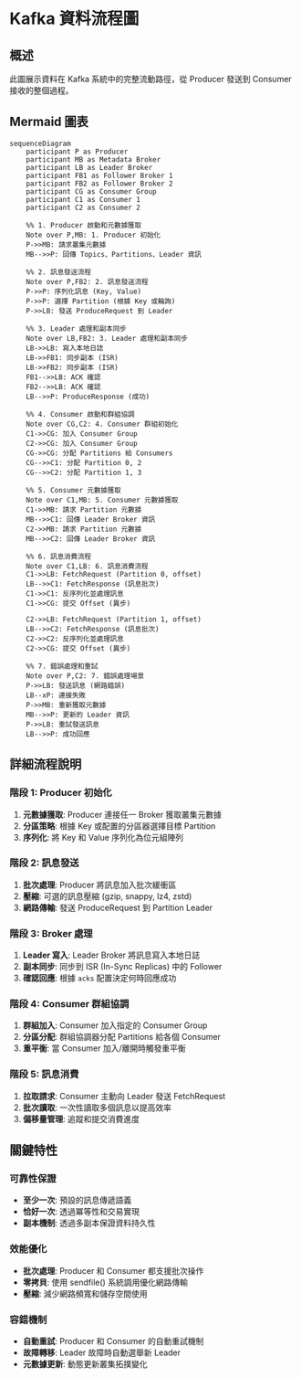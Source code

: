 # Kafka 資料流程圖

## 概述
此圖展示資料在 Kafka 系統中的完整流動路徑，從 Producer 發送到 Consumer 接收的整個過程。

## Mermaid 圖表

```mermaid
sequenceDiagram
    participant P as Producer
    participant MB as Metadata Broker
    participant LB as Leader Broker
    participant FB1 as Follower Broker 1
    participant FB2 as Follower Broker 2
    participant CG as Consumer Group
    participant C1 as Consumer 1
    participant C2 as Consumer 2

    %% 1. Producer 啟動和元數據獲取
    Note over P,MB: 1. Producer 初始化
    P->>MB: 請求叢集元數據
    MB-->>P: 回傳 Topics、Partitions、Leader 資訊

    %% 2. 訊息發送流程
    Note over P,FB2: 2. 訊息發送流程
    P->>P: 序列化訊息 (Key, Value)
    P->>P: 選擇 Partition (根據 Key 或輪詢)
    P->>LB: 發送 ProduceRequest 到 Leader
    
    %% 3. Leader 處理和副本同步
    Note over LB,FB2: 3. Leader 處理和副本同步
    LB->>LB: 寫入本地日誌
    LB->>FB1: 同步副本 (ISR)
    LB->>FB2: 同步副本 (ISR)
    FB1-->>LB: ACK 確認
    FB2-->>LB: ACK 確認
    LB-->>P: ProduceResponse (成功)

    %% 4. Consumer 啟動和群組協調
    Note over CG,C2: 4. Consumer 群組初始化
    C1->>CG: 加入 Consumer Group
    C2->>CG: 加入 Consumer Group
    CG->>CG: 分配 Partitions 給 Consumers
    CG-->>C1: 分配 Partition 0, 2
    CG-->>C2: 分配 Partition 1, 3

    %% 5. Consumer 元數據獲取
    Note over C1,MB: 5. Consumer 元數據獲取
    C1->>MB: 請求 Partition 元數據
    MB-->>C1: 回傳 Leader Broker 資訊
    C2->>MB: 請求 Partition 元數據
    MB-->>C2: 回傳 Leader Broker 資訊

    %% 6. 訊息消費流程
    Note over C1,LB: 6. 訊息消費流程
    C1->>LB: FetchRequest (Partition 0, offset)
    LB-->>C1: FetchResponse (訊息批次)
    C1->>C1: 反序列化並處理訊息
    C1->>CG: 提交 Offset (異步)

    C2->>LB: FetchRequest (Partition 1, offset)
    LB-->>C2: FetchResponse (訊息批次)
    C2->>C2: 反序列化並處理訊息
    C2->>CG: 提交 Offset (異步)

    %% 7. 錯誤處理和重試
    Note over P,C2: 7. 錯誤處理場景
    P->>LB: 發送訊息 (網路錯誤)
    LB--xP: 連接失敗
    P->>MB: 重新獲取元數據
    MB-->>P: 更新的 Leader 資訊
    P->>LB: 重試發送訊息
    LB-->>P: 成功回應
```

## 詳細流程說明

### 階段 1: Producer 初始化
1. **元數據獲取**: Producer 連接任一 Broker 獲取叢集元數據
2. **分區策略**: 根據 Key 或配置的分區器選擇目標 Partition
3. **序列化**: 將 Key 和 Value 序列化為位元組陣列

### 階段 2: 訊息發送
1. **批次處理**: Producer 將訊息加入批次緩衝區
2. **壓縮**: 可選的訊息壓縮 (gzip, snappy, lz4, zstd)
3. **網路傳輸**: 發送 ProduceRequest 到 Partition Leader

### 階段 3: Broker 處理
1. **Leader 寫入**: Leader Broker 將訊息寫入本地日誌
2. **副本同步**: 同步到 ISR (In-Sync Replicas) 中的 Follower
3. **確認回應**: 根據 `acks` 配置決定何時回應成功

### 階段 4: Consumer 群組協調
1. **群組加入**: Consumer 加入指定的 Consumer Group
2. **分區分配**: 群組協調器分配 Partitions 給各個 Consumer
3. **重平衡**: 當 Consumer 加入/離開時觸發重平衡

### 階段 5: 訊息消費
1. **拉取請求**: Consumer 主動向 Leader 發送 FetchRequest
2. **批次讀取**: 一次性讀取多個訊息以提高效率
3. **偏移量管理**: 追蹤和提交消費進度

## 關鍵特性

### 可靠性保證
- **至少一次**: 預設的訊息傳遞語義
- **恰好一次**: 透過冪等性和交易實現
- **副本機制**: 透過多副本保證資料持久性

### 效能優化
- **批次處理**: Producer 和 Consumer 都支援批次操作
- **零拷貝**: 使用 sendfile() 系統調用優化網路傳輸
- **壓縮**: 減少網路頻寬和儲存空間使用

### 容錯機制
- **自動重試**: Producer 和 Consumer 的自動重試機制
- **故障轉移**: Leader 故障時自動選舉新 Leader
- **元數據更新**: 動態更新叢集拓撲變化
